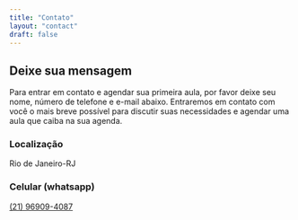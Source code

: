 ```yaml
---
title: "Contato"
layout: "contact"
draft: false
---
```


## Deixe sua mensagem

Para entrar em contato e agendar sua primeira aula, por favor deixe seu nome, número de telefone e e-mail abaixo. Entraremos em contato com você o mais breve possível para discutir suas necessidades e agendar uma aula que caiba na sua agenda.

### Localização

Rio de Janeiro-RJ

### Celular (whatsapp)

[(21) 96909-4087]("https://wa.me/5521969094087")

